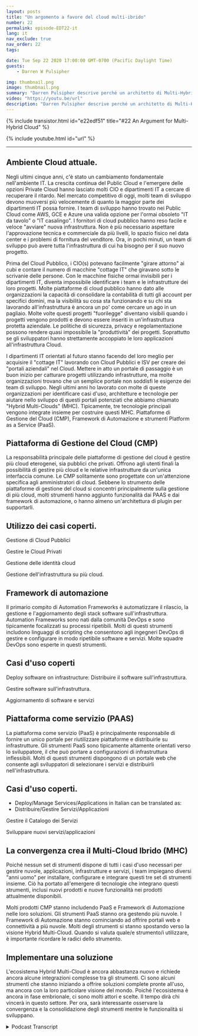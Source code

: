 ```yaml
---
layout: posts
title: "Un argomento a favore del cloud multi-ibrido"
number: 22
permalink: episode-EDT22-it
lang: it
nav_exclude: true
nav_order: 22
tags:

date: Tue Sep 22 2020 17:00:00 GMT-0700 (Pacific Daylight Time)
guests:
    - Darren W Pulsipher

img: thumbnail.png
image: thumbnail.png
summary: "Darren Pulsipher descrive perché un architetto di Multi-Hybrid Cloud potrebbe già essere nel tuo Data Center. La maggior parte delle organizzazioni ha già tutti gli ingredienti. Devono solo capire come si integrano tra loro."
video: "https://youtu.be/url"
description: "Darren Pulsipher descrive perché un architetto di Multi-Hybrid Cloud potrebbe già essere nel tuo Data Center. La maggior parte delle organizzazioni ha già tutti gli ingredienti. Devono solo capire come si integrano tra loro."
---
```


<div>
{% include transistor.html id="e22edf51" title="#22 An Argument for Multi-Hybrid Cloud" %}

{% include youtube.html id="url" %}
</div>

---

## Ambiente Cloud attuale.

Negli ultimi cinque anni, c'è stato un cambiamento fondamentale nell'ambiente IT. La crescita continua del Public Cloud e l'emergere delle opzioni Private Cloud hanno lasciato molti CIO e dipartimenti IT a cercare di recuperare il ritardo. Nel mercato competitivo di oggi, molti team di sviluppo devono muoversi più velocemente di quanto la maggior parte dei dipartimenti IT possa fornire. I team di sviluppo hanno trovato nei Public Cloud come AWS, GCE e Azure una valida opzione per l'ormai obsoleto "IT da tavolo" o "IT casalingo". I fornitori di cloud pubblico hanno reso facile e veloce "avviare" nuova infrastruttura. Non è più necessario aspettare l'approvazione tecnica e commerciale da più livelli, lo spazio fisico nel data center e i problemi di fornitura del venditore. Ora, in pochi minuti, un team di sviluppo può avere tutta l'infrastruttura di cui ha bisogno per il suo nuovo progetto.

Prima del Cloud Pubblico, i CIO(s) potevano facilmente "girare attorno" ai cubi e contare il numero di macchine "cottage IT" che giravano sotto le scrivanie delle persone. Con le macchine fisiche ormai invisibili per i dipartimenti IT, diventa impossibile identificare i team e le infrastrutture dei loro progetti. Molte piattaforme di cloud pubblico hanno dato alle organizzazioni la capacità di consolidare la contabilità di tutti gli account per specifici domini, ma la visibilità su cosa sta funzionando e su chi sta lavorando all'infrastruttura è ancora un po' come cercare un ago in un pagliaio. Molte volte questi progetti "fuorilegge" diventano visibili quando i progetti vengono prodotti e devono essere inseriti in un'infrastruttura protetta aziendale. Le politiche di sicurezza, privacy e regolamentazione possono rendere quasi impossibile la "produttività" dei progetti. Soprattutto se gli sviluppatori hanno strettamente accoppiato le loro applicazioni all'infrastruttura Cloud.

I dipartimenti IT orientati al futuro stanno facendo del loro meglio per acquisire il "cottage IT" lavorando con Cloud Pubblici e ISV per creare dei "portali aziendali" nel Cloud. Mettere in atto un portale di passaggio è un buon inizio per catturare progetti utilizzando infrastrutture, ma molte organizzazioni trovano che un semplice portale non soddisfi le esigenze dei team di sviluppo. Negli ultimi anni ho lavorato con molte di queste organizzazioni per identificare casi d'uso, architetture e tecnologie per aiutare nello sviluppo di questi portali potenziati che abbiamo chiamato "Hybrid Multi-Clouds" (MHC). Tipicamente, tre tecnologie principali vengono integrate insieme per costruire questi MHC. Piattaforme di Gestione del Cloud (CMP), Framework di Automazione e strumenti Platform as a Service (PaaS).

## Piattaforma di Gestione del Cloud (CMP)

La responsabilità principale delle piattaforme di gestione del cloud è gestire più cloud eterogenei, sia pubblici che privati. Offrono agli utenti finali la possibilità di gestire più cloud e le relative infrastrutture da un'unica interfaccia comune. Le CMP solitamente sono progettate con un'attenzione specifica agli amministratori di cloud. Sebbene lo strumento delle piattaforme di gestione del cloud si concentri principalmente sulla gestione di più cloud, molti strumenti hanno aggiunto funzionalità dai PAAS e dai framework di automazione, o hanno almeno un'architettura di plugin per supportarli.

## Utilizzo dei casi coperti.

Gestione di Cloud Pubblici

Gestire le Cloud Privati

Gestione delle identità cloud

Gestione dell'infrastruttura su più cloud.

## Framework di automazione

Il primario compito di Automation Frameworks è automatizzare il rilascio, la gestione e l'aggiornamento degli stack software sull'infrastruttura. Automation Frameworks sono nati dalla comunità DevOps e sono tipicamente focalizzati su processi ripetibili. Molti di questi strumenti includono linguaggi di scripting che consentono agli ingegneri DevOps di gestire e configurare in modo ripetibile software e servizi. Molte squadre DevOps sono esperte in questi strumenti.

## Casi d'uso coperti

Deploy software on infrastructure: Distribuire il software sull'infrastruttura.

Gestire software sull'infrastruttura.

Aggiornamento di software e servizi

## Piattaforma come servizio (PAAS)

La piattaforma come servizio (PaaS) è principalmente responsabile di fornire un unico portale per riutilizzare piattaforme e distribuirle su infrastrutture. Gli strumenti PaaS sono tipicamente altamente orientati verso lo sviluppatore, il che può portare a configurazioni di infrastruttura inflessibili. Molti di questi strumenti dispongono di un portale web che consente agli sviluppatori di selezionare i servizi e distribuirli nell'infrastruttura.

## Casi d'uso coperti.

* Deploy/Manage Services/Applications in Italian can be translated as:
* Distribuire/Gestire Servizi/Applicazioni

Gestire il Catalogo dei Servizi

Sviluppare nuovi servizi/applicazioni

## La convergenza crea il Multi-Cloud Ibrido (MHC)

Poiché nessun set di strumenti dispone di tutti i casi d'uso necessari per gestire nuvole, applicazioni, infrastrutture e servizi, i team impiegano diversi "anni uomo" per installare, configurare e integrare questi tre set di strumenti insieme. Ciò ha portato all'emergere di tecnologie che integrano questi strumenti, inclusi nuovi prodotti e nuove funzionalità nei prodotti attualmente disponibili.

Molti prodotti CMP stanno includendo PaaS e Framework di Automazione nelle loro soluzioni. Gli strumenti PaaS stanno ora gestendo più nuvole. I Framework di Automazione stanno cominciando ad offrire portali web e connettività a più nuvole. Molti degli strumenti si stanno spostando verso la visione Hybrid Multi-Cloud. Quando si valuta quale/e strumento/i utilizzare, è importante ricordare le radici dello strumento.

## Implementare una soluzione

L'ecosistema Hybrid Multi-Cloud è ancora abbastanza nuovo e richiede ancora alcune integrazioni complesse tra gli strumenti. Ci sono alcuni strumenti che stanno iniziando a offrire soluzioni complete pronte all'uso, ma ancora con la loro particolare visione del mondo. Poiché l'ecosistema è ancora in fase embrionale, ci sono molti attori e scelte. Il tempo dirà chi vincerà in questo settore. Per ora, sarà interessante osservare la convergenza e la consolidazione degli strumenti mentre le funzionalità si sviluppano.



<details>
<summary> Podcast Transcript </summary>

<p></p>

</details>
